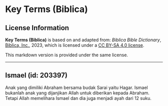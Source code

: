 # Key Terms (Biblica)

## License Information

**Key Terms (Biblica)** is based on and adapted from: _Biblica Bible Dictionary_, [Biblica, Inc.](https://www.biblica.com/), 2023, which is licensed under a [CC BY-SA 4.0 license](https://creativecommons.org/licenses/by-sa/4.0/legalcode.en).

This markdown version is provided under the same license.



--------------------------------

## Ismael (id: 203397)

Anak yang dimiliki Abraham bersama budak Sarai yaitu Hagar. Ismael bukanlah anak yang dijanjikan Allah untuk diberikan kepada Abraham. Tetapi Allah memelihara Ismael dan dia juga menjadi ayah dari 12 suku.


